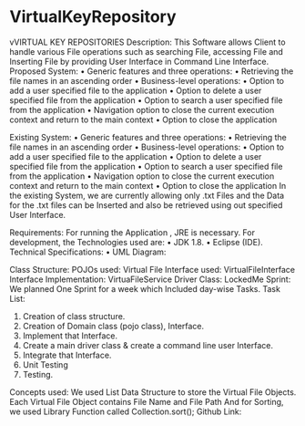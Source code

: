 # VirtualKeyRepository
vVIRTUAL KEY REPOSITORIES
Description: 
This Software allows Client to handle various File operations such as searching File, accessing File and Inserting File by providing User Interface in Command Line Interface.
Proposed System:
•	Generic features and three operations: 
•	Retrieving the file names in an ascending order
•	Business-level operations:
•	Option to add a user specified file to the application
•	Option to delete a user specified file from the application
•	Option to search a user specified file from the application
•	Navigation option to close the current execution context and return to the main context
•	Option to close the application
 
Existing System:
•	Generic features and three operations: 
•	Retrieving the file names in an ascending order
•	Business-level operations:
•	Option to add a user specified file to the application
•	Option to delete a user specified file from the application
•	Option to search a user specified file from the application
•	Navigation option to close the current execution context and return to the main context
•	Option to close the application
In the existing System, we are currently allowing only .txt Files and the Data for the .txt files can be Inserted and also be retrieved using out specified User Interface.


Requirements:
For running the Application , JRE is necessary.
For development, the Technologies used are:
•	JDK 1.8.
•	Eclipse (IDE).
Technical Specifications:
•	UML Diagram:
 
Class Structure:
POJOs used: Virtual File
Interface used: VirtualFileInterface
Interface Implementation: VirtuaFileService
Driver Class: LockedMe
Sprint:
We planned One Sprint for a week which Included day-wise Tasks.
 Task List:
1. Creation of class structure.
2. Creation of Domain class (pojo class), Interface.
3. Implement that Interface.
4. Create a main driver class & create a command line user Interface.
5. Integrate that Interface.
6. Unit Testing
7. Testing.

Concepts used:
We used List Data Structure to store the Virtual File Objects.
Each Virtual  File Object contains File Name and File Path
And for Sorting, we used Library Function called Collection.sort();
Github Link:




